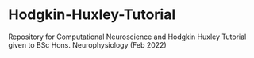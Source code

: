 # Hodgkin-Huxley-Tutorial
Repository for Computational Neuroscience and Hodgkin Huxley Tutorial given to BSc Hons. Neurophysiology (Feb 2022)
